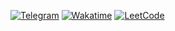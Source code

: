 [![Telegram](https://img.shields.io/badge/Telegram-2CA5E0?style=for-the-badge&logo=telegram&logoColor=white)](https://t.me/indertale)
[![Wakatime](https://wakatime.com/badge/user/cdd6a030-a573-440c-a5a1-824256da95b3.svg)](https://wakatime.com/@cdd6a030-a573-440c-a5a1-824256da95b3)
[![LeetCode](https://img.shields.io/badge/dynamic/json?style=for-the-badge&labelColor=black&color=%23ffa116&label=Solved&query=solvedOverTotal&url=https%3A%2F%2Fbadge.xyli.tech/%2Fapi%2Fusers%2Ftednaaa&logo=leetcode&logoColor=yellow)](https://leetcode.com/tednaaa)
